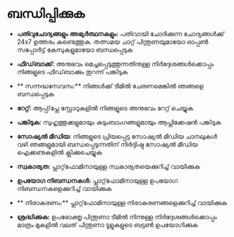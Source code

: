 # **ബന്ധിപ്പിക്കുക**

- **പതിവുചോദ്യങ്ങളും അഭ്യർത്ഥനകളും:** പതിവായി ചോദിക്കുന്ന ചോദ്യങ്ങൾക്ക് 24x7 ഉത്തരം കണ്ടെത്തുക. തത്സമയ ചാറ്റ് പിന്തുണയുമായോ ഓപ്പൺ സപ്പോർട്ട് കേസുകളുമായോ ബന്ധപ്പെടുക
- **ഫീഡ്‌ബാക്ക്:** അനുഭവം മെച്ചപ്പെടുത്തുന്നതിനുള്ള നിർദ്ദേശങ്ങൾക്കൊപ്പം നിങ്ങളുടെ ഫീഡ്‌ബാക്കും തുറന്ന് പങ്കിടുക
- ** സന്നദ്ധസേവനം:** നിങ്ങൾക്ക് ടീമിൽ ചേരണമെങ്കിൽ ഞങ്ങളെ ബന്ധപ്പെടുക
- **റേറ്റ്:** ആപ്പ്/പ്ലേ സ്റ്റോറുകളിൽ നിങ്ങളുടെ അനുഭവം റേറ്റ് ചെയ്യുക
- **പങ്കിടുക:** സുഹൃത്തുക്കളുമായും കുടുംബാംഗങ്ങളുമായും ആപ്ലിക്കേഷൻ പങ്കിടുക
- **സോഷ്യൽ മീഡിയ:** നിങ്ങളുടെ പ്രിയപ്പെട്ട സോഷ്യൽ മീഡിയ ചാനലുകൾ വഴി ഞങ്ങളുമായി ബന്ധപ്പെടുന്നതിന് നിർദ്ദിഷ്ട സോഷ്യൽ മീഡിയ ഐക്കണുകളിൽ ക്ലിക്കുചെയ്യുക
- **സ്വകാര്യത:** പ്ലാറ്റ്‌ഫോമിനായുള്ള സ്വകാര്യതയെക്കുറിച്ച് വായിക്കുക
- **ഉപയോഗ നിബന്ധനകൾ:** പ്ലാറ്റ്‌ഫോമിനായുള്ള ഉപയോഗ നിബന്ധനകളെക്കുറിച്ച് വായിക്കുക
- ** നിരാകരണം:** പ്ലാറ്റ്‌ഫോമിനായുള്ള നിരാകരണങ്ങളെക്കുറിച്ച് വായിക്കുക

- **ശ്രദ്ധിക്കുക:** ഉപഭോക്തൃ പിന്തുണാ ടീമിൽ നിന്നുള്ള നിർദ്ദേശങ്ങൾക്കൊപ്പം മാത്രം മുകളിൽ വലത് പിന്തുണാ ടൂളുകളുടെ ബട്ടൺ ഉപയോഗിക്കുക
